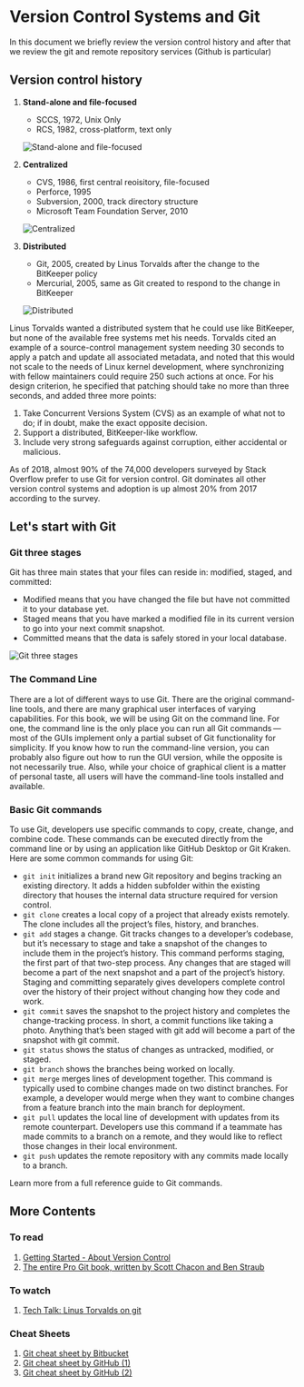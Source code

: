 # Version Control Systems and Git

In this document we briefly review the version control history and after that we review the git and remote repository services (Github is particular)

## Version control history
1. **Stand-alone and file-focused**
    - SCCS, 1972, Unix Only
    - RCS, 1982, cross-platform, text only

    ![Stand-alone and file-focused](https://git-scm.com/book/en/v2/images/local.png)
2. **Centralized**
    - CVS, 1986, first central reoisitory, file-focused
    - Perforce, 1995
    - Subversion, 2000, track directory structure
    - Microsoft Team Foundation Server, 2010

    ![Centralized](https://git-scm.com/book/en/v2/images/centralized.png)
3. **Distributed**
    - Git, 2005, created by Linus Torvalds after the change to the BitKeeper policy
    - Mercurial, 2005, same as Git created to respond to the change in BitKeeper

    ![Distributed](https://git-scm.com/book/en/v2/images/distributed.png)

Linus Torvalds wanted a distributed system that he could use like BitKeeper, but none of the available free systems met his needs. Torvalds cited an example of a source-control management system needing 30 seconds to apply a patch and update all associated metadata, and noted that this would not scale to the needs of Linux kernel development, where synchronizing with fellow maintainers could require 250 such actions at once. For his design criterion, he specified that patching should take no more than three seconds, and added three more points:


1. Take Concurrent Versions System (CVS) as an example of what not to do; if in doubt, make the exact opposite decision.
2. Support a distributed, BitKeeper-like workflow.
3. Include very strong safeguards against corruption, either accidental or malicious.

As of 2018, almost 90% of the 74,000 developers surveyed by Stack Overflow prefer to use Git for version control. Git dominates all other version control systems and adoption is up almost 20% from 2017 according to the survey.

## Let's start with Git

### Git three stages
Git has three main states that your files can reside in: modified, staged, and committed:

* Modified means that you have changed the file but have not committed it to your database yet.
* Staged means that you have marked a modified file in its current version to go into your next commit snapshot.
* Committed means that the data is safely stored in your local database.

![Git three stages](https://git-scm.com/book/en/v2/images/areas.png)

### The Command Line
There are a lot of different ways to use Git. There are the original command-line tools, and there are many graphical user interfaces of varying capabilities. For this book, we will be using Git on the command line. For one, the command line is the only place you can run all Git commands — most of the GUIs implement only a partial subset of Git functionality for simplicity. If you know how to run the command-line version, you can probably also figure out how to run the GUI version, while the opposite is not necessarily true. Also, while your choice of graphical client is a matter of personal taste, all users will have the command-line tools installed and available.





### Basic Git commands
To use Git, developers use specific commands to copy, create, change, and combine code. These commands can be executed directly from the command line or by using an application like GitHub Desktop or Git Kraken. Here are some common commands for using Git:

* `git init` initializes a brand new Git repository and begins tracking an existing directory. It adds a hidden subfolder within the existing directory that houses the internal data structure required for version control.
* `git clone` creates a local copy of a project that already exists remotely. The clone includes all the project’s files, history, and branches.
* `git add` stages a change. Git tracks changes to a developer’s codebase, but it’s necessary to stage and take a snapshot of the changes to include them in the project’s history. This command performs staging, the first part of that two-step process. Any changes that are staged will become a part of the next snapshot and a part of the project’s history. Staging and committing separately gives developers complete control over the history of their project without changing how they code and work.
* `git commit` saves the snapshot to the project history and completes the change-tracking process. In short, a commit functions like taking a photo. Anything that’s been staged with git add will become a part of the snapshot with git commit.
* `git status` shows the status of changes as untracked, modified, or staged.
* `git branch` shows the branches being worked on locally.
* `git merge` merges lines of development together. This command is typically used to combine changes made on two distinct branches. For example, a developer would merge when they want to combine changes from a feature branch into the main branch for deployment.
* `git pull` updates the local line of development with updates from its remote counterpart. Developers use this command if a teammate has made commits to a branch on a remote, and they would like to reflect those changes in their local environment.
* `git push` updates the remote repository with any commits made locally to a branch.

Learn more from a full reference guide to Git commands.

## More Contents
### To read
1. [Getting Started - About Version Control](https://git-scm.com/book/en/v2/Getting-Started-About-Version-Control)
2. [The entire Pro Git book, written by Scott Chacon and Ben Straub](https://git-scm.com/book/en/v2)
### To watch
1. [Tech Talk: Linus Torvalds on git](https://www.youtube.com/watch?v=4XpnKHJAok8)
### Cheat Sheets
1. [Git cheat sheet by Bitbucket](https://www.atlassian.com/git/tutorials/atlassian-git-cheatsheet)
2. [Git cheat sheet by GitHub (1)](https://training.github.com/downloads/github-git-cheat-sheet.pdf)
3. [Git cheat sheet by GitHub (2)](https://education.github.com/git-cheat-sheet-education.pdf)
